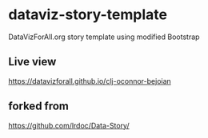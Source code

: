 # dataviz-story-template
DataVizForAll.org story template using modified Bootstrap

## Live view
https://datavizforall.github.io/clj-oconnor-bejoian

## forked from
https://github.com/lrdoc/Data-Story/
